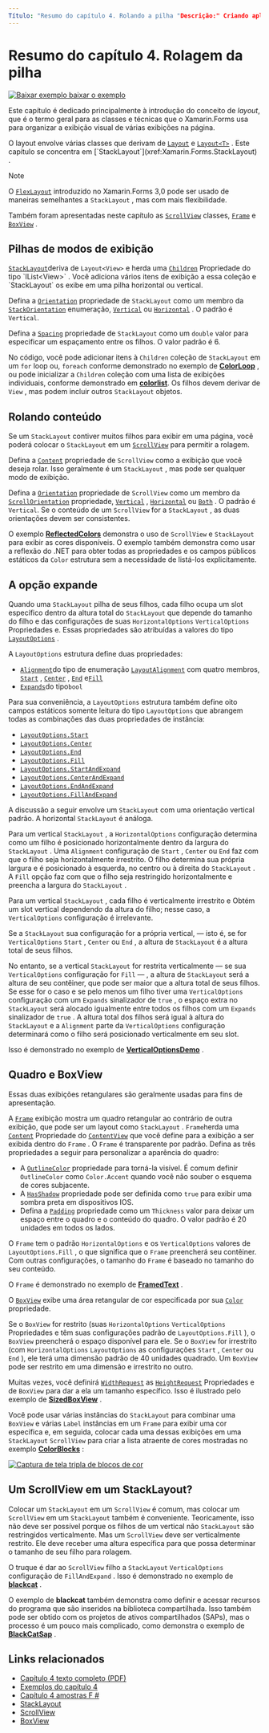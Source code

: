 ```yaml
---
Título: "Resumo do capítulo 4. Rolando a pilha "Descrição:" Criando aplicativos móveis com Xamarin.Forms : Resumo do capítulo 4. Rolando a pilha "MS. Prod: xamarin MS. Technology: xamarin-Forms MS. AssetID: 7A39FD4F-15AD-4F94-960E-9FEEB63FFD44 autor: davidbritch MS. Author: dabritch MS. Date: 07/19/2018 no-loc: [ Xamarin.Forms , Xamarin.Essentials ]
---
```


# <a name="summary-of-chapter-4-scrolling-the-stack"></a>Resumo do capítulo 4. Rolagem da pilha

[![Baixar exemplo ](~/media/shared/download.png) baixar o exemplo](https://github.com/xamarin/xamarin-forms-book-samples/tree/master/Chapter04)

Este capítulo é dedicado principalmente à introdução do conceito de *layout*, que é o termo geral para as classes e técnicas que o Xamarin.Forms usa para organizar a exibição visual de várias exibições na página.

O layout envolve várias classes que derivam de [`Layout`](xref:Xamarin.Forms.Layout) e [`Layout<T>`](xref:Xamarin.Forms.Layout`1) . Este capítulo se concentra em [`StackLayout`](xref:Xamarin.Forms.StackLayout) .

> [!NOTE]
> O [`FlexLayout`](~/xamarin-forms/user-interface/layouts/flex-layout.md) introduzido no Xamarin.Forms 3,0 pode ser usado de maneiras semelhantes a `StackLayout` , mas com mais flexibilidade.

Também foram apresentadas neste capítulo as [`ScrollView`](xref:Xamarin.Forms.ScrollView) classes, [`Frame`](xref:Xamarin.Forms.Frame) e [`BoxView`](xref:Xamarin.Forms.BoxView) .

## <a name="stacks-of-views"></a>Pilhas de modos de exibição

[`StackLayout`](xref:Xamarin.Forms.StackLayout)deriva de `Layout<View>` e herda uma [`Children`](xref:Xamarin.Forms.Layout`1) Propriedade do tipo `IList<View>` . Você adiciona vários itens de exibição a essa coleção e `StackLayout` os exibe em uma pilha horizontal ou vertical.

Defina a [`Orientation`](xref:Xamarin.Forms.StackLayout.Orientation) propriedade de `StackLayout` como um membro da [`StackOrientation`](xref:Xamarin.Forms.StackOrientation) enumeração, [`Vertical`](xref:Xamarin.Forms.StackOrientation.Vertical) ou [`Horizontal`](xref:Xamarin.Forms.StackOrientation.Horizontal) . O padrão é `Vertical`.

Defina a [`Spacing`](xref:Xamarin.Forms.StackLayout.Spacing) propriedade de `StackLayout` como um `double` valor para especificar um espaçamento entre os filhos. O valor padrão é 6.

No código, você pode adicionar itens à `Children` coleção de `StackLayout` em um `for` loop ou, `foreach` conforme demonstrado no exemplo de [**ColorLoop**](https://github.com/xamarin/xamarin-forms-book-samples/tree/master/Chapter04/ColorLoop) , ou pode inicializar a `Children` coleção com uma lista de exibições individuais, conforme demonstrado em [**colorlist**](https://github.com/xamarin/xamarin-forms-book-samples/tree/master/Chapter04/ColorList). Os filhos devem derivar de `View` , mas podem incluir outros `StackLayout` objetos.

## <a name="scrolling-content"></a>Rolando conteúdo

Se um `StackLayout` contiver muitos filhos para exibir em uma página, você poderá colocar o `StackLayout` em um [`ScrollView`](xref:Xamarin.Forms.ScrollView) para permitir a rolagem.

Defina a [`Content`](xref:Xamarin.Forms.ScrollView.Content) propriedade de `ScrollView` como a exibição que você deseja rolar. Isso geralmente é um `StackLayout` , mas pode ser qualquer modo de exibição.

Defina a [`Orientation`](xref:Xamarin.Forms.ScrollView.Orientation) propriedade de `ScrollView` como um membro da [`ScrollOrientation`](xref:Xamarin.Forms.ScrollOrientation) propriedade, [`Vertical`](xref:Xamarin.Forms.ScrollOrientation.Vertical) , [`Horizontal`](xref:Xamarin.Forms.ScrollOrientation.Horizontal) ou [`Both`](xref:Xamarin.Forms.ScrollOrientation.Both) . O padrão é `Vertical`. Se o conteúdo de um `ScrollView` for a `StackLayout` , as duas orientações devem ser consistentes.

O exemplo [**ReflectedColors**](https://github.com/xamarin/xamarin-forms-book-samples/tree/master/Chapter04/ReflectedColors) demonstra o uso de `ScrollView` e `StackLayout` para exibir as cores disponíveis. O exemplo também demonstra como usar a reflexão do .NET para obter todas as propriedades e os campos públicos estáticos da `Color` estrutura sem a necessidade de listá-los explicitamente.

## <a name="the-expands-option"></a>A opção expande

Quando uma `StackLayout` pilha de seus filhos, cada filho ocupa um slot específico dentro da altura total do `StackLayout` que depende do tamanho do filho e das configurações de suas `HorizontalOptions` `VerticalOptions` Propriedades e. Essas propriedades são atribuídas a valores do tipo [`LayoutOptions`](xref:Xamarin.Forms.LayoutOptions) .

A `LayoutOptions` estrutura define duas propriedades:

- [`Alignment`](xref:Xamarin.Forms.LayoutOptions.Alignment)do tipo de enumeração [`LayoutAlignment`](xref:Xamarin.Forms.LayoutAlignment) com quatro membros, [`Start`](xref:Xamarin.Forms.LayoutAlignment.Start) , [`Center`](xref:Xamarin.Forms.LayoutAlignment.Center) , [`End`](xref:Xamarin.Forms.LayoutAlignment.End) e[`Fill`](xref:Xamarin.Forms.LayoutAlignment.Fill)
- [`Expands`](xref:Xamarin.Forms.LayoutOptions.Expands)do tipo`bool`

Para sua conveniência, a `LayoutOptions` estrutura também define oito campos estáticos somente leitura do tipo `LayoutOptions` que abrangem todas as combinações das duas propriedades de instância:

- [`LayoutOptions.Start`](xref:Xamarin.Forms.LayoutOptions.Start)
- [`LayoutOptions.Center`](xref:Xamarin.Forms.LayoutOptions.Center)
- [`LayoutOptions.End`](xref:Xamarin.Forms.LayoutOptions.End)
- [`LayoutOptions.Fill`](xref:Xamarin.Forms.LayoutOptions.Fill)
- [`LayoutOptions.StartAndExpand`](xref:Xamarin.Forms.LayoutOptions.StartAndExpand)
- [`LayoutOptions.CenterAndExpand`](xref:Xamarin.Forms.LayoutOptions.CenterAndExpand)
- [`LayoutOptions.EndAndExpand`](xref:Xamarin.Forms.LayoutOptions.EndAndExpand)
- [`LayoutOptions.FillAndExpand`](xref:Xamarin.Forms.LayoutOptions.FillAndExpand)

A discussão a seguir envolve um `StackLayout` com uma orientação vertical padrão. A horizontal `StackLayout` é análoga.

Para um vertical `StackLayout` , a `HorizontalOptions` configuração determina como um filho é posicionado horizontalmente dentro da largura do `StackLayout` . Uma `Alignment` configuração de `Start` , `Center` ou `End` faz com que o filho seja horizontalmente irrestrito. O filho determina sua própria largura e é posicionado à esquerda, no centro ou à direita do `StackLayout` . A `Fill` opção faz com que o filho seja restringido horizontalmente e preencha a largura do `StackLayout` .

Para um vertical `StackLayout` , cada filho é verticalmente irrestrito e Obtém um slot vertical dependendo da altura do filho; nesse caso, a `VerticalOptions` configuração é irrelevante.

Se a `StackLayout` sua configuração for a própria vertical, &mdash; isto é, se for `VerticalOptions` `Start` , `Center` ou `End` , a altura de `StackLayout` é a altura total de seus filhos.

No entanto, se a vertical `StackLayout` for restrita verticalmente &mdash; se sua `VerticalOptions` configuração for `Fill` &mdash; , a altura de `StackLayout` será a altura de seu contêiner, que pode ser maior que a altura total de seus filhos. Se esse for o caso e se pelo menos um filho tiver uma `VerticalOptions` configuração com um `Expands` sinalizador de `true` , o espaço extra no `StackLayout` será alocado igualmente entre todos os filhos com um `Expands` sinalizador de `true` . A altura total dos filhos será igual à altura do `StackLayout` e a `Alignment` parte da `VerticalOptions` configuração determinará como o filho será posicionado verticalmente em seu slot.

Isso é demonstrado no exemplo de [**VerticalOptionsDemo**](https://github.com/xamarin/xamarin-forms-book-samples/tree/master/Chapter04/VerticalOptionsDemo) .

## <a name="frame-and-boxview"></a>Quadro e BoxView

Essas duas exibições retangulares são geralmente usadas para fins de apresentação.

A [`Frame`](xref:Xamarin.Forms.Frame) exibição mostra um quadro retangular ao contrário de outra exibição, que pode ser um layout como `StackLayout` . `Frame`herda uma [`Content`](xref:Xamarin.Forms.ContentView.Content) Propriedade do [`ContentView`](xref:Xamarin.Forms.ContentView) que você define para a exibição a ser exibida dentro do `Frame` . O `Frame` é transparente por padrão. Defina as três propriedades a seguir para personalizar a aparência do quadro:

- A [`OutlineColor`](xref:Xamarin.Forms.Frame.OutlineColor) propriedade para torná-la visível. É comum definir `OutlineColor` como `Color.Accent` quando você não souber o esquema de cores subjacente.
- A [`HasShadow`](xref:Xamarin.Forms.Frame.HasShadow) propriedade pode ser definida como `true` para exibir uma sombra preta em dispositivos IOS.
- Defina a [`Padding`](xref:Xamarin.Forms.Layout.Padding) propriedade como um `Thickness` valor para deixar um espaço entre o quadro e o conteúdo do quadro. O valor padrão é 20 unidades em todos os lados.

O `Frame` tem o padrão `HorizontalOptions` e os `VerticalOptions` valores de `LayoutOptions.Fill` , o que significa que o `Frame` preencherá seu contêiner. Com outras configurações, o tamanho do `Frame` é baseado no tamanho do seu conteúdo.

O `Frame` é demonstrado no exemplo de [**FramedText**](https://github.com/xamarin/xamarin-forms-book-samples/tree/master/Chapter04/FramedText) .

O [`BoxView`](xref:Xamarin.Forms.BoxView) exibe uma área retangular de cor especificada por sua [`Color`](xref:Xamarin.Forms.BoxView.Color) propriedade.

Se o `BoxView` for restrito (suas `HorizontalOptions` `VerticalOptions` Propriedades e têm suas configurações padrão de `LayoutOptions.Fill` ), o `BoxView` preencherá o espaço disponível para ele. Se o `BoxView` for irrestrito (com `HorizontalOptions` `LayoutOptions` as configurações `Start` , `Center` ou `End` ), ele terá uma dimensão padrão de 40 unidades quadrado. Um `BoxView` pode ser restrito em uma dimensão e irrestrito no outro.

Muitas vezes, você definirá [`WidthRequest`](xref:Xamarin.Forms.VisualElement.WidthRequest) as [`HeightRequest`](xref:Xamarin.Forms.VisualElement.HeightRequest) Propriedades e de `BoxView` para dar a ela um tamanho específico. Isso é ilustrado pelo exemplo de [**SizedBoxView**](https://github.com/xamarin/xamarin-forms-book-samples/tree/master/Chapter04/SizedBoxView) .

Você pode usar várias instâncias do `StackLayout` para combinar uma `BoxView` e várias `Label` instâncias em um `Frame` para exibir uma cor específica e, em seguida, colocar cada uma dessas exibições em uma `StackLayout` `ScrollView` para criar a lista atraente de cores mostradas no exemplo [**ColorBlocks**](https://github.com/xamarin/xamarin-forms-book-samples/tree/master/Chapter04/ColorBlocks) :

[![Captura de tela tripla de blocos de cor](images/ch04fg11-small.png "Lista de cores")](images/ch04fg11-large.png#lightbox "Lista de cores")

## <a name="a-scrollview-in-a-stacklayout"></a>Um ScrollView em um StackLayout?

Colocar um `StackLayout` em um `ScrollView` é comum, mas colocar um `ScrollView` em um `StackLayout` também é conveniente. Teoricamente, isso não deve ser possível porque os filhos de um vertical não `StackLayout` são restringidos verticalmente. Mas um `ScrollView` deve ser verticalmente restrito. Ele deve receber uma altura específica para que possa determinar o tamanho de seu filho para rolagem.

O truque é dar ao `ScrollView` filho a `StackLayout` `VerticalOptions` configuração de `FillAndExpand` . Isso é demonstrado no exemplo de [**blackcat**](https://github.com/xamarin/xamarin-forms-book-samples/tree/master/Chapter04/BlackCat) .

O exemplo de **blackcat** também demonstra como definir e acessar recursos do programa que são inseridos na biblioteca compartilhada. Isso também pode ser obtido com os projetos de ativos compartilhados (SAPs), mas o processo é um pouco mais complicado, como demonstra o exemplo de [**BlackCatSap**](https://github.com/xamarin/xamarin-forms-book-samples/tree/master/Chapter04/BlackCatSap) .

## <a name="related-links"></a>Links relacionados

- [Capítulo 4 texto completo (PDF)](https://download.xamarin.com/developer/xamarin-forms-book/XamarinFormsBook-Ch04-Apr2016.pdf)
- [Exemplos do capítulo 4](https://github.com/xamarin/xamarin-forms-book-samples/tree/master/Chapter04)
- [Capítulo 4 amostras F #](https://github.com/xamarin/xamarin-forms-book-samples/tree/master/Chapter04/FS)
- [StackLayout](~/xamarin-forms/user-interface/layouts/stacklayout.md)
- [ScrollView](~/xamarin-forms/user-interface/layouts/scrollview.md)
- [BoxView](~/xamarin-forms/user-interface/boxview.md)
